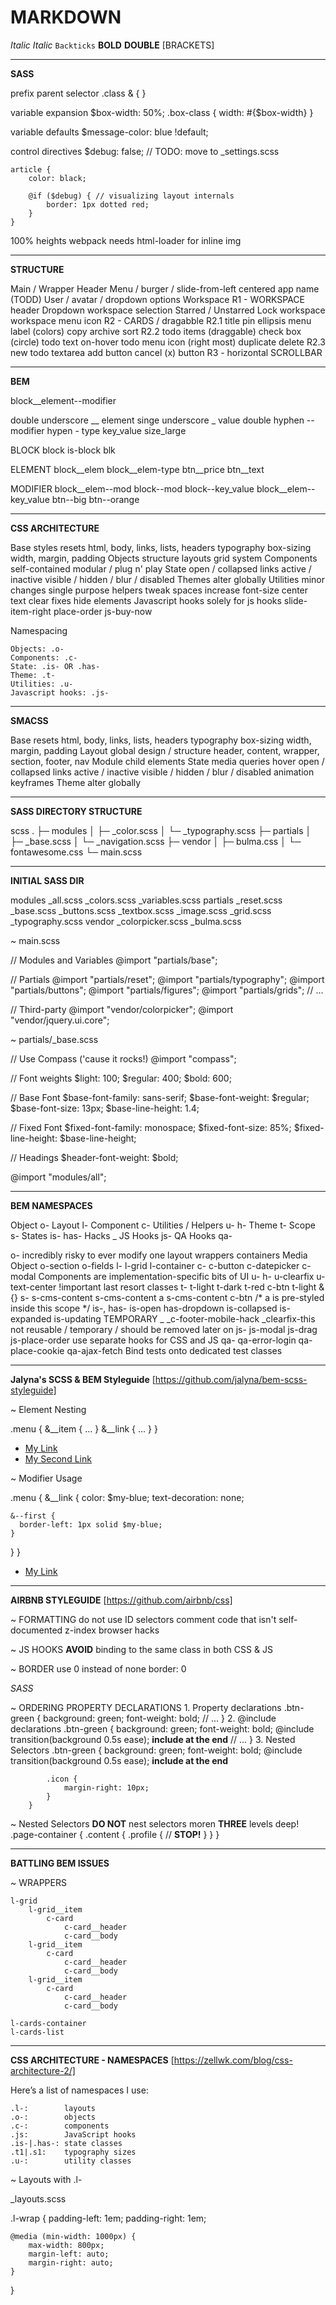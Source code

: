 # MARKDOWN

*Italic*
_Italic_
`Backticks`
**BOLD**
__DOUBLE__
[BRACKETS]

---

__SASS__

prefix parent selector
    .class & { }

variable expansion
    $box-width: 50%;
    .box-class { width: #{$box-width} }

variable defaults
    $message-color: blue !default;

control directives
    $debug: false; // TODO: move to _settings.scss

    article {
        color: black;

        @if ($debug) { // visualizing layout internals
            border: 1px dotted red;
        }
    }

100% heights
webpack needs html-loader for inline img

---

__STRUCTURE__

Main / Wrapper
    Header
        Menu / burger / slide-from-left
        centered app name (TODD)
        User / avatar / dropdown options
    Workspace
        R1 - WORKSPACE header
            Dropdown workspace selection
            Starred / Unstarred
            Lock workspace
            workspace menu icon
        R2 - CARDS / dragabble
            R2.1
                title
                pin
                ellipsis menu
                    label (colors)
                    copy
                    archive
                    sort
            R2.2
                todo items (draggable)
                    check box (circle)
                    todo text
                    on-hover todo menu icon (right most)
                        duplicate
                        delete
            R2.3
                new todo textarea
                    add button
                    cancel (x) button
        R3 - horizontal SCROLLBAR

---

__BEM__

block__element--modifier

double underscore   __ element
singe underscore    _ value
double hyphen       -- modifier
hypen               - type
key_value           size_large

BLOCK
    block
    is-block
    blk

ELEMENT
    block__elem
    block__elem-type
    btn__price
    btn__text

MODIFIER
    block__elem--mod
    block--mod
    block--key_value
    block__elem--key_value
    btn--big
    btn--orange 

---

__CSS ARCHITECTURE__

Base styles
    resets
    html, body, links, lists, headers
    typography
    box-sizing
    width, margin, padding
Objects
    structure
    layouts
    grid system
Components
    self-contained
    modular / plug n' play
State
    open / collapsed
    links active / inactive
    visible / hidden / blur / disabled
Themes
    alter globally
Utilities
    minor changes
    single purpose helpers
    tweak spaces
    increase font-size
    center text
    clear fixes
    hide elements
Javascript hooks
    solely for js hooks
    slide-item-right
    place-order
    js-buy-now

Namespacing

    Objects: .o-
    Components: .c-
    State: .is- OR .has-
    Theme: .t-
    Utilities: .u-
    Javascript hooks: .js-

---

__SMACSS__

Base
    resets
    html, body, links, lists, headers
    typography
    box-sizing
    width, margin, padding
Layout
    global design / structure
    header, content, wrapper, section, footer, nav
Module
    child elements
State
    media queries
    hover
    open / collapsed
    links active / inactive
    visible / hidden / blur / disabled
    animation keyframes
Theme
    alter globally

---

__SASS DIRECTORY STRUCTURE__

scss
.
├─ modules
│  ├─ _color.scss
│  └─ _typography.scss
├─ partials
│  ├─ _base.scss
│  └─ _navigation.scss
├─ vendor
│  ├─ bulma.css
│  └─ fontawesome.css
└─ main.scss

---

__INITIAL SASS DIR__

modules
    _all.scss
    _colors.scss
    _variables.scss
partials
    _reset.scss
    _base.scss
    _buttons.scss
    _textbox.scss
    _image.scss
    _grid.scss
    _typography.scss
vendor
    _colorpicker.scss
    _bulma.scss


~ main.scss

// Modules and Variables
@import "partials/base";

// Partials
@import "partials/reset";
@import "partials/typography";
@import "partials/buttons";
@import "partials/figures";
@import "partials/grids";
// ...

// Third-party
@import "vendor/colorpicker";
@import "vendor/jquery.ui.core";


~ partials/_base.scss

// Use Compass ('cause it rocks!)
@import "compass";

// Font weights
$light: 100;
$regular: 400;
$bold: 600;

// Base Font
$base-font-family: sans-serif;
$base-font-weight: $regular;
$base-font-size: 13px;
$base-line-height: 1.4;

// Fixed Font
$fixed-font-family: monospace;
$fixed-font-size: 85%;
$fixed-line-height: $base-line-height;

// Headings
$header-font-weight: $bold;

@import "modules/all";

---

__BEM NAMESPACES__

Object                  o-
Layout                  l-
Component               c-
Utilities / Helpers     u-
                        h-
Theme                   t-
Scope                   s-
States                  is-
                        has-
Hacks                   _
JS Hooks                js-
QA Hooks                qa-

o-
    incredibly risky to ever modify one
    layout
    wrappers
    containers
    Media Object
    o-section
    o-fields
l-
    l-grid
    l-container
c-
    c-button
    c-datepicker
    c-modal
    Components are implementation-specific bits of UI
u-
h-
    u-clearfix
    u-text-center
    !important
    last resort classes
t-
    t-light
    t-dark
    t-red
    c-btn
        t-light & {}
s-
    s-cms-content
    s-cms-content a
    s-cms-content c-btn /* a is pre-styled inside this scope */
is-, has-
    is-open
    has-dropdown
    is-collapsed
    is-expanded
    is-updating
    TEMPORARY
_
    _c-footer-mobile-hack
    _clearfix-this
    not reusable / temporary / should be removed later on
js-
    js-modal
    js-drag
    js-place-order
    use separate hooks for CSS and JS
qa-
    qa-error-login
    qa-place-cookie
    qa-ajax-fetch
    Bind tests onto dedicated test classes

---

__Jalyna's SCSS & BEM Styleguide__
[https://github.com/jalyna/bem-scss-styleguide]


~ Element Nesting

.menu {
  &__item { ... }
  &__link { ... }
}

<ul class="menu">
  <li class="menu__item"><a href="#" class="menu__link">My Link</a></li>
  <li class="menu__item"><a href="#" class="menu__link">My Second Link</a></li>
</ul>

~ Modifier Usage

.menu {
  &__link {
    color: $my-blue;
    text-decoration: none;

    &--first {
      border-left: 1px solid $my-blue;
    }
  }
}

<ul class="menu">
  <li class="menu__item">
    <a href="#" class="menu__link menu__link--first">My Link</a>
  </li>
</ul>

---

__AIRBNB STYLEGUIDE__
[https://github.com/airbnb/css]

~ FORMATTING
    do not use ID selectors
    comment code that isn't self-documented
        z-index
        browser hacks

~ JS HOOKS
    **AVOID** binding to the same class in both CSS & JS

~ BORDER
    use 0 instead of none
    border: 0

_SASS_

~ ORDERING PROPERTY DECLARATIONS
    1. Property declarations
        .btn-green {
            background: green;
            font-weight: bold;
            // ...
        }
    2. @include declarations
        .btn-green {
            background: green;
            font-weight: bold;
            @include transition(background 0.5s ease); **include at the end**
            // ...
        }
    3. Nested Selectors
        .btn-green {
            background: green;
            font-weight: bold;
            @include transition(background 0.5s ease); **include at the end**
            
            .icon {
                margin-right: 10px;
            }
        }

~ Nested Selectors
    **DO NOT** nest selectors moren **THREE** levels deep!
    .page-container {
        .content {
            .profile {
                // **STOP!**
            }
        }
    }

---

__BATTLING BEM ISSUES__

~ WRAPPERS

    l-grid
        l-grid__item
            c-card
                c-card__header
                c-card__body
        l-grid__item
            c-card
                c-card__header
                c-card__body
        l-grid__item
            c-card
                c-card__header
                c-card__body

    l-cards-container
    l-cards-list

---

__CSS ARCHITECTURE - NAMESPACES__
[https://zellwk.com/blog/css-architecture-2/]

Here’s a list of namespaces I use:

    .l-:        layouts
    .o-:        objects
    .c-:        components
    .js:        JavaScript hooks
    .is-|.has-: state classes
    .t1|.s1:    typography sizes
    .u-:        utility classes

~ Layouts with .l-

<!-- GLOBAL LAYOUTS -->

_layouts.scss

.l-wrap {
    padding-left: 1em;
    padding-right: 1em;

    @media (min-width: 1000px) {
        max-width: 800px;
        margin-left: auto;
        margin-right: auto;
    }
}